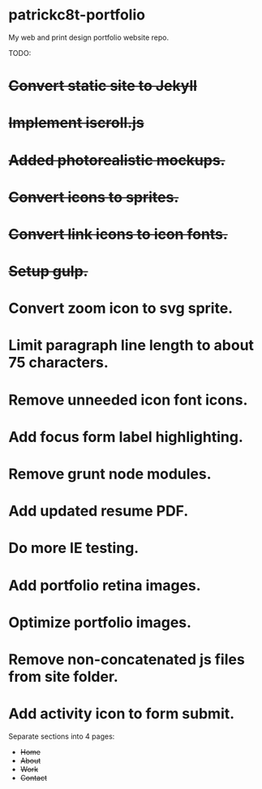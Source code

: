 patrickc8t-portfolio
====================

My web and print design portfolio website repo.

TODO:
# ~~Convert static site to Jekyll~~
# ~~Implement iscroll.js~~
# ~~Added photorealistic mockups.~~
# ~~Convert icons to sprites.~~
# ~~Convert link icons to icon fonts.~~
# ~~Setup gulp.~~
# Convert zoom icon to svg sprite.
# Limit paragraph line length to about 75 characters.
# Remove unneeded icon font icons.
# Add focus form label highlighting.
# Remove grunt node modules.
# Add updated resume PDF.
# Do more IE testing.
# Add portfolio retina images.
# Optimize portfolio images.
# Remove non-concatenated js files from site folder.
# Add activity icon to form submit.

Separate sections into 4 pages:
* ~~Home~~
* ~~About~~
* ~~Work~~
* ~~Contact~~